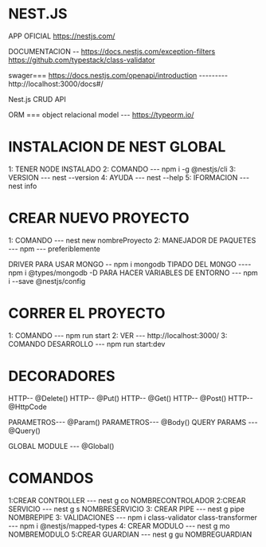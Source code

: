 # NEST.JS

APP OFICIAL https://nestjs.com/

DOCUMENTACION -- https://docs.nestjs.com/exception-filters
https://github.com/typestack/class-validator

swager=== https://docs.nestjs.com/openapi/introduction --------- http://localhost:3000/docs#/

Nest.js CRUD API

ORM === object relacional model --- https://typeorm.io/

# INSTALACION DE NEST GLOBAL

1: TENER NODE INSTALADO
2: COMANDO --- npm i -g @nestjs/cli
3: VERSION --- nest --version
4: AYUDA --- nest --help
5: IFORMACION --- nest info

# CREAR NUEVO PROYECTO

1: COMANDO --- nest new nombreProyecto
2: MANEJADOR DE PAQUETES --- npm --- preferiblemente

DRIVER PARA USAR MONGO -- npm i mongodb
TIPADO DEL M0NGO ---- npm i @types/mongodb -D
PARA HACER VARIABLES DE ENTORNO --- npm i --save @nestjs/config

# CORRER EL PROYECTO

1: COMANDO --- npm run start
2: VER --- http://localhost:3000/
3: COMANDO DESARROLLO --- npm run start:dev

# DECORADORES

HTTP-- @Delete()
HTTP-- @Put()
HTTP-- @Get()
HTTP-- @Post()
HTTP-- @HttpCode

PARAMETROS--- @Param()
PARAMETROS--- @Body()
QUERY PARAMS --- @Query()

GLOBAL MODULE --- @Global()

# COMANDOS

1:CREAR CONTROLLER --- nest g co NOMBRECONTROLADOR
2:CREAR SERVICIO --- nest g s NOMBRESERVICIO
3: CREAR PIPE --- nest g pipe NOMBREPIPE
3: VALIDACIONES --- npm i class-validator class-transformer --- npm i @nestjs/mapped-types
4: CREAR MODULO --- nest g mo NOMBREMODULO
5:CREAR GUARDIAN ---  nest g gu  NOMBREGUARDIAN
